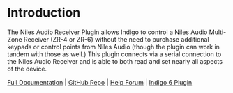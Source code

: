 # Introduction
The Niles Audio Receiver Plugin allows Indigo to control a Niles Audio Multi-Zone Receiver (ZR-4 or ZR-6) without the need to purchase additional keypads or control points from Niles Audio (though the plugin can work in tandem with those as well.) This plugin connects via a serial connection to the Niles Audio Receiver and is able to both read and set nearly all aspects of the device.

[Full Documentation](https://github.com/RogueProeliator/IndigoPlugins---Niles-Audio-Receiver/wiki) | [GitHub Repo](https://github.com/RogueProeliator/IndigoPlugins---Niles-Audio-Receiver) | [Help Forum](https://forums.indigodomo.com/viewforum.php?f=62) | [Indigo 6 Plugin](https://github.com/RogueProeliator/IndigoPlugins---Niles-Audio-Receiver/releases/tag/v1.1.19)
